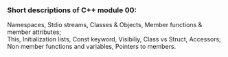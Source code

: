 <h3>Short descriptions of C++ module 00: </h3>
Namespaces, Stdio streams, Classes & Objects, Member functions & member attributes; <br>
This, Initialization lists, Const keyword, Visibiliy, Class vs Struct, Accessors;<br>
Non member functions and variables, Pointers to members.<br>
